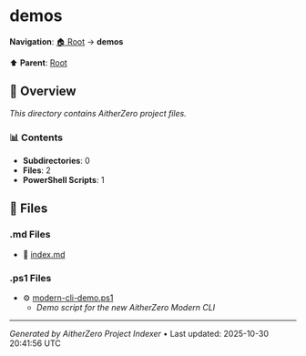 # demos

**Navigation**: [🏠 Root](../index.md) → **demos**

⬆️ **Parent**: [Root](../index.md)

## 📖 Overview

*This directory contains AitherZero project files.*

### 📊 Contents

- **Subdirectories**: 0
- **Files**: 2
- **PowerShell Scripts**: 1

## 📄 Files

### .md Files

- 📝 [index.md](./index.md)

### .ps1 Files

- ⚙️ [modern-cli-demo.ps1](./modern-cli-demo.ps1)
  - *Demo script for the new AitherZero Modern CLI*

---

*Generated by AitherZero Project Indexer* • Last updated: 2025-10-30 20:41:56 UTC

